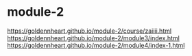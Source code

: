 # module-2
https://goldennheart.github.io/module-2/course/zaiiii.html
https://goldennheart.github.io/module-2/module3/index.html
https://goldennheart.github.io/module-2/module4/index-1.html
